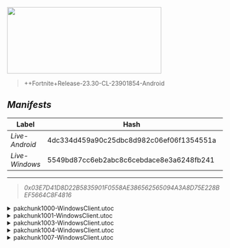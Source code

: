<div style="pointer-events: none">
  <img style="pointer-events: none" src="https://raw.githubusercontent.com/Tectors/Archive/master/source/dependents/gen.23.40.svg" width="360" height="155">
<div>

 >  
  
  > ++Fortnite+Release-23.30-CL-23901854-Android

## *Manifests*
| Label | Hash | Route |
| - | - | - |
| *Live-Android* | 4dc334d459a90c25dbc8d982c06ef06f1354551a | [k6EDhGOwTczh56efkESIKnldf8ZvJw](https://github.com/Tectors/Archive/blob/master/manifests/k6EDhGOwTczh56efkESIKnldf8ZvJw.manifest) |
| *Live-Windows* | 5549bd87cc6eb2abc8c6cebdace8e3a6248fb241 | [ogescm5CttfncfGWbUa1-EfOJSI86w](https://github.com/Tectors/Archive/blob/master/manifests/ogescm5CttfncfGWbUa1-EfOJSI86w.manifest) |

---

> *0x03E7D41D8D22B5835901F0558AE386562565094A3A8D75E228BEF5664C8F4816*

<details>
  <summary>pakchunk1000-WindowsClient.utoc</summary>

 > 
    0x680FB5E2A8700A6E5CBBFF8B13307EB4B959B5C7205FB1F7376E4ACB8D4C7B7B

  <img src="https://raw.githubusercontent.com/Tectors/Archive/master/source/dependents/referred/EID_Chew.svg" width="100"> 
</details>

<details>
  <summary>pakchunk1001-WindowsClient.utoc</summary>

 > 
    0x983E618AF446313DB594DC968D1B3B798AE20454D5973A08343041F434853C00

  <img src="https://raw.githubusercontent.com/Tectors/Archive/master/source/dependents/referred/EID_Clamor_Follower_Offset.svg" width="100"> <img src="https://raw.githubusercontent.com/Tectors/Archive/master/source/dependents/referred/EID_Clamor_Follower.svg" width="100"> <img src="https://raw.githubusercontent.com/Tectors/Archive/master/source/dependents/referred/EID_Clamor.svg" width="100"> 
</details>

<details>
  <summary>pakchunk1003-WindowsClient.utoc</summary>

 > 
    0x2544C89EDF570C61FA8146D9D38D1DE29B4946CBA1369A4828A230F88898A3C9

  <img src="https://raw.githubusercontent.com/Tectors/Archive/master/source/dependents/referred/Glider_Headset.svg" width="100"> 
</details>

<details>
  <summary>pakchunk1004-WindowsClient.utoc</summary>

 > 
    0x0F06FF8AB488206777B4B2CF10FE4EA896350F829F8DD3F8FAE3F8F87B7860EA

  <img src="https://raw.githubusercontent.com/Tectors/Archive/master/source/dependents/referred/Wrap_ShinyStar.svg" width="100"> <img src="https://raw.githubusercontent.com/Tectors/Archive/master/source/dependents/referred/Pickaxe_ShinyStar.svg" width="100"> <img src="https://raw.githubusercontent.com/Tectors/Archive/master/source/dependents/referred/Pickaxe_Elevate.svg" width="100"> <img src="https://raw.githubusercontent.com/Tectors/Archive/master/source/dependents/referred/LoadingScreen_Elevate.svg" width="100"> <img src="https://raw.githubusercontent.com/Tectors/Archive/master/source/dependents/referred/Glider_Elevate.svg" width="100"> <img src="https://raw.githubusercontent.com/Tectors/Archive/master/source/dependents/referred/Character_ShinyStar.svg" width="100"> <img src="https://raw.githubusercontent.com/Tectors/Archive/master/source/dependents/referred/Character_Elevate.svg" width="100"> <img src="https://raw.githubusercontent.com/Tectors/Archive/master/source/dependents/referred/Backpack_ShinyStar.svg" width="100"> <img src="https://raw.githubusercontent.com/Tectors/Archive/master/source/dependents/referred/Backpack_Elevate.svg" width="100"> 
</details>

<details>
  <summary>pakchunk1007-WindowsClient.utoc</summary>

 > 
    0x674328C89DB80FCF680B9AC03892B4F63A39FD32D5DF4CF67FE2300DE27FE064

  <img src="https://raw.githubusercontent.com/Tectors/Archive/master/source/dependents/referred/Spray_Project_Maze.svg" width="100"> <img src="https://raw.githubusercontent.com/Tectors/Archive/master/source/dependents/referred/Pickaxe_MagicMeadow_Reward.svg" width="100"> <img src="https://raw.githubusercontent.com/Tectors/Archive/master/source/dependents/referred/MusicPack_170_MagicMeadow.svg" width="100"> <img src="https://raw.githubusercontent.com/Tectors/Archive/master/source/dependents/referred/Emoji_S23_Project_Vi.svg" width="100"> <img src="https://raw.githubusercontent.com/Tectors/Archive/master/source/dependents/referred/Emoji_S23_Project_Maze_Ma.svg" width="100"> <img src="https://raw.githubusercontent.com/Tectors/Archive/master/source/dependents/referred/Emoji_S23_Project_Maze_Ll.svg" width="100"> <img src="https://raw.githubusercontent.com/Tectors/Archive/master/source/dependents/referred/Emoji_S23_Project_Maze_Gr.svg" width="100"> <img src="https://raw.githubusercontent.com/Tectors/Archive/master/source/dependents/referred/Emoji_S23_Project_Maze_Ca.svg" width="100"> <img src="https://raw.githubusercontent.com/Tectors/Archive/master/source/dependents/referred/Emoji_S23_Project_Maze_Be.svg" width="100"> 
</details>


